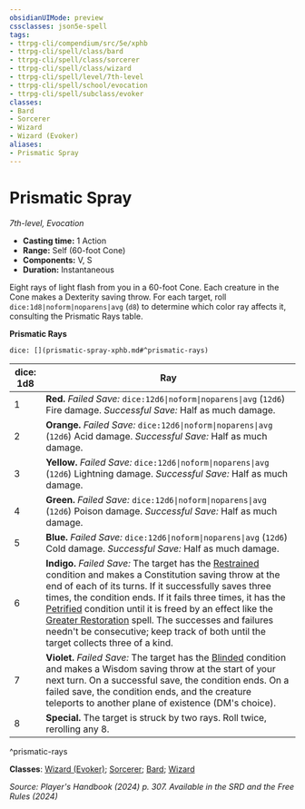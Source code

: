 ```yaml
---
obsidianUIMode: preview
cssclasses: json5e-spell
tags:
- ttrpg-cli/compendium/src/5e/xphb
- ttrpg-cli/spell/class/bard
- ttrpg-cli/spell/class/sorcerer
- ttrpg-cli/spell/class/wizard
- ttrpg-cli/spell/level/7th-level
- ttrpg-cli/spell/school/evocation
- ttrpg-cli/spell/subclass/evoker
classes:
- Bard
- Sorcerer
- Wizard
- Wizard (Evoker)
aliases:
- Prismatic Spray
---
```

# Prismatic Spray
*7th-level, Evocation*  


- **Casting time:** 1 Action
- **Range:** Self (60-foot Cone)
- **Components:** V, S
- **Duration:** Instantaneous

Eight rays of light flash from you in a 60-foot Cone. Each creature in the Cone makes a Dexterity saving throw. For each target, roll `dice:1d8|noform|noparens|avg` (`d8`) to determine which color ray affects it, consulting the Prismatic Rays table.

**Prismatic Rays**

`dice: [](prismatic-spray-xphb.md#^prismatic-rays)`

| dice: 1d8 | Ray |
|-----------|-----|
| 1 | **Red.** *Failed Save:* `dice:12d6\|noform\|noparens\|avg` (`12d6`) Fire damage. *Successful Save:* Half as much damage. |
| 2 | **Orange.** *Failed Save:* `dice:12d6\|noform\|noparens\|avg` (`12d6`) Acid damage. *Successful Save:* Half as much damage. |
| 3 | **Yellow.** *Failed Save:* `dice:12d6\|noform\|noparens\|avg` (`12d6`) Lightning damage. *Successful Save:* Half as much damage. |
| 4 | **Green.** *Failed Save:* `dice:12d6\|noform\|noparens\|avg` (`12d6`) Poison damage. *Successful Save:* Half as much damage. |
| 5 | **Blue.** *Failed Save:* `dice:12d6\|noform\|noparens\|avg` (`12d6`) Cold damage. *Successful Save:* Half as much damage. |
| 6 | **Indigo.** *Failed Save:* The target has the [Restrained](/3-Mechanics/CLI/conditions.md#Restrained) condition and makes a Constitution saving throw at the end of each of its turns. If it successfully saves three times, the condition ends. If it fails three times, it has the [Petrified](/3-Mechanics/CLI/conditions.md#Petrified) condition until it is freed by an effect like the [Greater Restoration](/3-Mechanics/CLI/spells/greater-restoration-xphb.md) spell. The successes and failures needn't be consecutive; keep track of both until the target collects three of a kind. |
| 7 | **Violet.** *Failed Save:* The target has the [Blinded](/3-Mechanics/CLI/conditions.md#Blinded) condition and makes a Wisdom saving throw at the start of your next turn. On a successful save, the condition ends. On a failed save, the condition ends, and the creature teleports to another plane of existence (DM's choice). |
| 8 | **Special.** The target is struck by two rays. Roll twice, rerolling any 8. |
^prismatic-rays

**Classes**: [Wizard (Evoker)](/3-Mechanics/CLI/lists/list-spells-classes-evoker-xphb.md "subclass=XPHB;class=XPHB"); [Sorcerer](/3-Mechanics/CLI/lists/list-spells-classes-sorcerer.md); [Bard](/3-Mechanics/CLI/lists/list-spells-classes-bard.md); [Wizard](/3-Mechanics/CLI/lists/list-spells-classes-wizard.md)

*Source: Player's Handbook (2024) p. 307. Available in the <span title='Systems Reference Document (5.2)'>SRD</span> and the Free Rules (2024)*